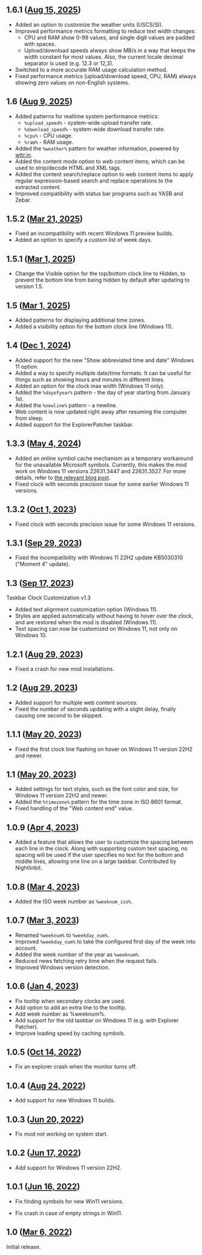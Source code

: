 ## 1.6.1 ([Aug 15, 2025](https://github.com/ramensoftware/windhawk-mods/blob/7068e6957690dc8bb1c1d1449041593fc34ff51e/mods/taskbar-clock-customization.wh.cpp))

* Added an option to customize the weather units (USCS/SI).
* Improved performance metrics formatting to reduce text width changes:
  * CPU and RAM show 0-99 values, and single digit values are padded with spaces.
  * Upload/download speeds always show MB/s in a way that keeps the width constant for most values. Also, the current locale decimal separator is used (e.g. 12.3 or 12,3).
* Switched to a more accurate RAM usage calculation method.
* Fixed performance metrics (upload/download speed, CPU, RAM) always showing zero values on non-English systems.

## 1.6 ([Aug 9, 2025](https://github.com/ramensoftware/windhawk-mods/blob/8eb638d7f86c52bde93c6050ca3232bdf7baa5ef/mods/taskbar-clock-customization.wh.cpp))

* Added patterns for realtime system performance metrics:
  * `%upload_speed%` - system-wide upload transfer rate.
  * `%download_speed%` - system-wide download transfer rate.
  * `%cpu%` - CPU usage.
  * `%ram%` - RAM usage.
* Added the `%weather%` pattern for weather information, powered by [wttr.in](https://wttr.in/).
* Added the content mode option to web content items, which can be used to strip/decode HTML and XML tags.
* Added the content search/replace option to web content items to apply regular expression-based search and replace operations to the extracted content.
* Improved compatibility with status bar programs such as YASB and Zebar.

## 1.5.2 ([Mar 21, 2025](https://github.com/ramensoftware/windhawk-mods/blob/a2cd3cd75b7491b7f38a2ea3cf51ae71f164f119/mods/taskbar-clock-customization.wh.cpp))

* Fixed an incompatibility with recent Windows 11 preview builds.
* Added an option to specify a custom list of week days.

## 1.5.1 ([Mar 1, 2025](https://github.com/ramensoftware/windhawk-mods/blob/a2c63362113ef44916a06a798fd2424a44c17fd6/mods/taskbar-clock-customization.wh.cpp))

* Change the Visible option for the top/bottom clock line to Hidden, to prevent the bottom line from being hidden by default after updating to version 1.5.

## 1.5 ([Mar 1, 2025](https://github.com/ramensoftware/windhawk-mods/blob/67c1039afeda68ee5efd3c6a0e5cabe2de082557/mods/taskbar-clock-customization.wh.cpp))

* Added patterns for displaying additional time zones.
* Added a visibility option for the bottom clock line (Windows 11).

## 1.4 ([Dec 1, 2024](https://github.com/ramensoftware/windhawk-mods/blob/6082c60100929675fc56d995c9f9a6ae7b221c9e/mods/taskbar-clock-customization.wh.cpp))

* Added support for the new "Show abbreviated time and date" Windows 11 option.
* Added a way to specify multiple date/time formats. It can be useful for things such as showing hours and minutes in different lines.
* Added an option for the clock max width (Windows 11 only).
* Added the `%dayofyear%` pattern - the day of year starting from January 1st.
* Added the `%newline%` pattern - a newline.
* Web content is now updated right away after resuming the computer from sleep.
* Added support for the ExplorerPatcher taskbar.

## 1.3.3 ([May 4, 2024](https://github.com/ramensoftware/windhawk-mods/blob/058fa8b81165b566fd988e19e42052771a59b120/mods/taskbar-clock-customization.wh.cpp))

* Added an online symbol cache mechanism as a temporary workaround for the unavailable Microsoft symbols. Currently, this makes the mod work on Windows 11 versions 22631.3447 and 22631.3527. For more details, refer to [the relevant blog post](https://ramensoftware.com/windhawk-and-symbol-download-errors).
* Fixed clock with seconds precision issue for some earlier Windows 11 versions.

## 1.3.2 ([Oct 1, 2023](https://github.com/ramensoftware/windhawk-mods/blob/5d0c4eeb53c4888499420595c3f4a4658569be60/mods/taskbar-clock-customization.wh.cpp))

* Fixed clock with seconds precision issue for some Windows 11 versions.

## 1.3.1 ([Sep 29, 2023](https://github.com/ramensoftware/windhawk-mods/blob/9422e42496cbf69949fb5cedce029b6bf3f0ddb8/mods/taskbar-clock-customization.wh.cpp))

* Fixed the incompatibility with Windows 11 22H2 update KB5030310 ("Moment 4" update).

## 1.3 ([Sep 17, 2023](https://github.com/ramensoftware/windhawk-mods/blob/18081443a8c4f967d07c82997d3096f3b9faba6c/mods/taskbar-clock-customization.wh.cpp))

Taskbar Clock Customization v1.3

* Added text alignment customization option (Windows 11).
* Styles are applied automatically without having to hover over the clock, and are restored when the mod is disabled (Windows 11).
* Text spacing can now be customized on Windows 11, not only on Windows 10.

## 1.2.1 ([Aug 29, 2023](https://github.com/ramensoftware/windhawk-mods/blob/122aa5caae18036ac97f187119f589b70a76c917/mods/taskbar-clock-customization.wh.cpp))

* Fixed a crash for new mod installations.

## 1.2 ([Aug 29, 2023](https://github.com/ramensoftware/windhawk-mods/blob/8ab7ca1f13850e0ebb9ac2a9aee7ac75cc947d81/mods/taskbar-clock-customization.wh.cpp))

* Added support for multiple web content sources.
* Fixed the number of seconds updating with a slight delay, finally causing one second to be skipped.

## 1.1.1 ([May 20, 2023](https://github.com/ramensoftware/windhawk-mods/blob/9c814a48137a68e5e1262b98d84be86b08ab96e9/mods/taskbar-clock-customization.wh.cpp))

* Fixed the first clock line flashing on hover on Windows 11 version 22H2 and newer.

## 1.1 ([May 20, 2023](https://github.com/ramensoftware/windhawk-mods/blob/0718eb23fbfa530f9a7bc1c1892f071db8b4fb41/mods/taskbar-clock-customization.wh.cpp))

* Added settings for text styles, such as the font color and size, for Windows 11 version 22H2 and newer.
* Added the `%timezone%` pattern for the time zone in ISO 8601 format.
* Fixed handling of the "Web content end" value.

## 1.0.9 ([Apr 4, 2023](https://github.com/ramensoftware/windhawk-mods/blob/f053e22f61b37e9561a8de8786541dd79be955f1/mods/taskbar-clock-customization.wh.cpp))

* Added a feature that allows the user to customize the spacing between each line in the clock. Along with supporting custom text spacing, no spacing will be used if the user specifies no text for the bottom and middle lines, allowing one line on a large taskbar. Contributed by Nightlinbit.

## 1.0.8 ([Mar 4, 2023](https://github.com/ramensoftware/windhawk-mods/blob/0a2d75864aab7e62da9262f5e054cba6e37baba7/mods/taskbar-clock-customization.wh.cpp))

* Added the ISO week number as `%weeknum_iso%`.

## 1.0.7 ([Mar 3, 2023](https://github.com/ramensoftware/windhawk-mods/blob/0dbb93c0ff0d66038a539dd3d6c97690701d4757/mods/taskbar-clock-customization.wh.cpp))

* Renamed `%weeknum%` to `%weekday_num%`.
* Improved `%weekday_num%` to take the configured first day of the week into account.
* Added the week number of the year as `%weeknum%`.
* Reduced news fetching retry time when the request fails.
* Improved Windows version detection.

## 1.0.6 ([Jan 4, 2023](https://github.com/ramensoftware/windhawk-mods/blob/73cb003a7158fe622a169362a6669ccc9bfbd95e/mods/taskbar-clock-customization.wh.cpp))

* Fix tooltip when secondary clocks are used.
* Add option to add an extra line to the tooltip.
* Add week number as %weeknum%.
* Add support for the old taskbar on Windows 11 (e.g. with Explorer Patcher).
* Improve loading speed by caching symbols.

## 1.0.5 ([Oct 14, 2022](https://github.com/ramensoftware/windhawk-mods/blob/18343f1646f86232bfa309f20ab19857cbbd9cb1/mods/taskbar-clock-customization.wh.cpp))

* Fix an explorer crash when the monitor turns off.

## 1.0.4 ([Aug 24, 2022](https://github.com/ramensoftware/windhawk-mods/blob/e2ca051a501e542dc5e4a3ad6e2945fb4d1b3b35/mods/taskbar-clock-customization.wh.cpp))

* Add support for new Windows 11 builds.

## 1.0.3 ([Jun 20, 2022](https://github.com/ramensoftware/windhawk-mods/blob/c450034bab997a7833c0843c9e35d5506e3e8899/mods/taskbar-clock-customization.wh.cpp))

* Fix mod not working on system start.

## 1.0.2 ([Jun 17, 2022](https://github.com/ramensoftware/windhawk-mods/blob/e39485cf274daba4c6ec76329b9f8112ecf973ea/mods/taskbar-clock-customization.wh.cpp))

* Add support for Windows 11 version 22H2.

## 1.0.1 ([Jun 16, 2022](https://github.com/ramensoftware/windhawk-mods/blob/972c27bbbcdf39a2b8faf02cbfe5da2bc6080ee5/mods/taskbar-clock-customization.wh.cpp))

* Fix finding symbols for new Win11 versions.

* Fix crash in case of empty strings in Win11.

## 1.0 ([Mar 6, 2022](https://github.com/ramensoftware/windhawk-mods/blob/85322d8095db39e00abcd70168b490c9602c43d4/mods/taskbar-clock-customization.wh.cpp))

Initial release.
